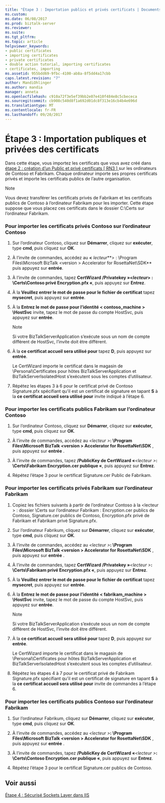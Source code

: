 ```yaml
---
title: "Étape 3 : Importation publics et privés certificats | Documents Microsoft"
ms.custom: 
ms.date: 06/08/2017
ms.prod: biztalk-server
ms.reviewer: 
ms.suite: 
ms.tgt_pltfrm: 
ms.topic: article
helpviewer_keywords:
- public certificates
- importing certificates
- private certificates
- double action tutorial, importing certificates
- certificates, importing
ms.assetid: 955bdd69-9fbc-4100-ab8a-8f5dd4a17cbb
caps.latest.revision: "7"
author: MandiOhlinger
ms.author: mandia
manager: anneta
ms.openlocfilehash: c910a72f3e5ef39bb2e07e410f484e8c5cbececa
ms.sourcegitcommit: cb908c540d8f1a692d01dc8f313e16cb4b4e696d
ms.translationtype: MT
ms.contentlocale: fr-FR
ms.lasthandoff: 09/20/2017
---
```

# <a name="step-3-importing-public-and-private-certificates"></a>Étape 3 : Importation publiques et privées des certificats
Dans cette étape, vous importez les certificats que vous avez créé dans [étape 2 : création d’un Public et privé certificats &#91; RN3 &#93; ](../../adapters-and-accelerators/accelerator-rosettanet/step-2-creating-public-and-private-certificates.md) sur les ordinateurs de Contoso et Fabrikam. Chaque ordinateur importe ses propres certificats privés et importe les certificats publics de l’autre organisation.  
  
> [!NOTE]
>  Vous devez transférer les certificats privés de Fabrikam et les certificats publics de Contoso à l’ordinateur Fabrikam pour les importer. Cette étape suppose que vous placez ces certificats dans le dossier C:\Certs sur l’ordinateur Fabrikam.  
  
### <a name="to-import-the-contoso-private-certificates-on-the-contoso-computer"></a>Pour importer les certificats privés Contoso sur l’ordinateur Contoso  
  
1.  Sur l’ordinateur Contoso, cliquez sur **Démarrer**, cliquez sur **exécuter**, type **cmd**, puis cliquez sur **OK**.  
  
2.  À l’invite de commandes, accédez au  **\<**  *lecteur***> : \Program Files\Microsoft BizTalk \<version > Accelerator for RosettaNet\SDK** puis appuyez sur **entrée**.  
  
3.  À l’invite de commandes, tapez **CertWizard /Privatekey »\<***lecteur***> : \Certs\Contoso privé Encryption.pfx «**, puis appuyez sur  **Entrez**.  
  
4.  À la **Veuillez entrer le mot de passe pour le fichier de certificat** tapez **mysecret**, puis appuyez sur **entrée**.  
  
5.  À la **Entrez le mot de passe pour l’identité < contoso_machine > \HostSvc** invite, tapez le mot de passe du compte HostSvc, puis appuyez sur **entrée**.  
  
    > [!NOTE]
    >  Si votre BizTalkServerApplication s’exécute sous un nom de compte différent de HostSvc, l’invite doit être différent.  
  
6.  À la **ce certificat accueil sera utilisé pour** tapez **D**, puis appuyez sur **entrée**.  
  
     Le CertWizard importe le certificat dans le magasin de \Personal\Certificates pour hôtes BizTalkServerApplication et BizTalkServerIsolatedHost s’exécutent sous les comptes d’utilisateur.  
  
7.  Répétez les étapes 3 à 6 pour le certificat privé de Contoso Signature.pfx spécifiant qu’il est un certificat de signature en tapant **S** à la **ce certificat accueil sera utilisé pour** invite indiqué à l’étape 6.  
  
### <a name="to-import-the-fabrikam-public-certificates-on-the-contoso-computer"></a>Pour importer les certificats publics Fabrikam sur l’ordinateur Contoso  
  
1.  Sur l’ordinateur Contoso, cliquez sur **Démarrer**, cliquez sur **exécuter,** type **cmd**, puis cliquez sur **OK**.  
  
2.  À l’invite de commandes, accédez au  *\<lecteur >***: \Program Files\Microsoft BizTalk \<version > Accelerator for RosettaNet\SDK** , puis appuyez sur **entrée** .  
  
3.  À l’invite de commandes, tapez **/PublicKey de CertWizard «***\<lecteur >***: \Certs\Fabrikam Encryption.cer publique «**, puis appuyez sur  **Entrez**.  
  
4.  Répétez l’étape 3 pour le certificat Signature.cer Public de Fabrikam.  
  
### <a name="to-import-the-fabrikam-private-certificates-on-the-fabrikam-computer"></a>Pour importer les certificats privés Fabrikam sur l’ordinateur Fabrikam  
  
1.  Copiez les fichiers suivants à partir de l’ordinateur Contoso à la \<lecteur > : dossier \Certs sur l’ordinateur Fabrikam : Encryption.cer publics de Contoso, Signature.cer publics de Contoso, Encryption.pfx privé de Fabrikam et Fabrikam privé Signature.pfx.  
  
2.  Sur l’ordinateur Fabrikum, cliquez sur **Démarrer**, cliquez sur **exécuter**, type **cmd**, puis cliquez sur **OK**.  
  
3.  À l’invite de commandes, accédez au  *\<lecteur >***: \Program Files\Microsoft BizTalk \<version > Accelerator for RosettaNet\SDK** , puis appuyez sur **entrée** .  
  
4.  À l’invite de commandes, tapez **CertWizard /Privatekey »***\<lecteur >***: \Certs\Fabrikam privé Encryption.pfx «**, puis appuyez sur **Entrez**.  
  
5.  À la **Veuillez entrer le mot de passe pour le fichier de certificat** tapez **mysecret**, puis appuyez sur **entrée**.  
  
6.  À la **Entrez le mot de passe pour l’identité < fabrikam_machine > \HostSvc** invite, tapez le mot de passe du compte HostSvc, puis appuyez sur **entrée**.  
  
    > [!NOTE]
    >  Si votre BizTalkServerApplication s’exécute sous un nom de compte différent de HostSvc, l’invite doit être différent.  
  
7.  À la **ce certificat accueil sera utilisé pour** tapez **D**, puis appuyez sur **entrée**.  
  
     Le CertWizard importe le certificat dans le magasin de \Personal\Certificates pour hôtes BizTalkServerApplication et BizTalkServerIsolatedHost s’exécutent sous les comptes d’utilisateur.  
  
8.  Répétez les étapes 4 à 7 pour le certificat privé de Fabrikam Signature.pfx spécifiant qu’il est un certificat de signature en tapant **S** à la **ce certificat accueil sera utilisé pour** invite de commandes à l’étape 6.  
  
### <a name="to-import-the-contoso-public-certificates-on-the-fabrikam-computer"></a>Pour importer les certificats publics Contoso sur l’ordinateur Fabrikam  
  
1.  Sur l’ordinateur Fabrikum, cliquez sur **Démarrer**, cliquez sur **exécuter**, type **cmd**, puis cliquez sur **OK**.  
  
2.  À l’invite de commandes, accédez au  *\<lecteur >***: \Program Files\Microsoft BizTalk \<version > Accelerator for RosettaNet\SDK** , puis appuyez sur **entrée** .  
  
3.  À l’invite de commandes, tapez **/PublicKey de CertWizard «***\<lecteur >***: \Certs\Contoso Encryption.cer publique «**, puis appuyez sur  **Entrez**.  
  
4.  Répétez l’étape 3 pour le certificat Signature.cer publics de Contoso.  
  
## <a name="see-also"></a>Voir aussi  
 [Étape 4 : Sécurisé Sockets Layer dans IIS](../../adapters-and-accelerators/accelerator-rosettanet/step-4-enabling-secure-sockets-layer-in-iis.md)
